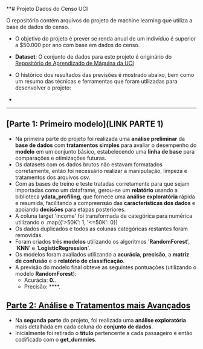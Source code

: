 **# Projeto Dados do Censo UCI

O repositório contém arquivos do projeto de machine learning que utiliza a base de dados do censo.

- O objetivo do projeto é prever se renda anual de um indivíduo é superior a $50.000 por ano com base em dados do censo.

- **Dataset**: O conjunto de dados para este projeto é originário do [Repositório de Aprendizado de Máquina da UCI](https://archive.ics.uci.edu/ml/datasets/Adult)

- O histórico dos resultados das previsões é mostrado abaixo, bem como um resumo das técnicas e ferramentas que foram utilizadas para desenvolver o projeto:

-

---
## [Parte 1: Primeiro modelo](LINK PARTE 1)
- Na primeira parte do projeto foi realizada uma **análise preliminar** da **base de dados** com **tratamentos simples** para avaliar o desempenho do **modelo** em um conjunto básico, estabelecendo uma **linha de base** para comparações e otimizações futuras.
- Os datasets com os dados brutos não estavam formatados corretamente, então foi necessário realizar a manipulação, limpeza e tratamentos dos arquivos csv.
- Com as bases de treino e teste tratadas corretamente para que sejam importadas como um dataframe, gerou-se um **relatório** usando a biblioteca **ydata_profiling**, que fornece uma **análise exploratória** rápida e resumida, facilitando a compreensão das **características dos dados** e apoiando **decisões** para etapas posteriores.
- A coluna target 'income' foi transformada de categórica para numérica utilizando o .map({'>50K': 1, '<=50K': 0})
- Os dados duplicados e todos as colunas categóricas restantes foram removidas.
- Foram criados três **modelos** utilizando os algoritmos '**RandomForest**', '**KNN**' e '**LogisticRegression**'.  
- Os modelos foram avaliados utilizando a **acurácia**, **precisão**, a **matriz de confusão** e o **relatório de classificação**.
- A previsão do modelo final obteve as seguintes pontuações (utilizando o modelo **RandomForest**):
  - Acurácia: **0.**.
  - Precisão: ****.

## [Parte 2: Análise e Tratamentos mais Avançados](https://github.com/douglashideki/Titanic/blob/main/Titanic%20-%20Parte%202/Titanic%20-%20Parte%202.ipynb)
- Na **segunda parte** do projeto, foi realizada uma **análise exploratória** mais detalhada em cada coluna do **conjunto de dados**.  
- Inicialmente foi retirado o **título** pertencente a cada passageiro e então codificado com o **get_dummies**.  
